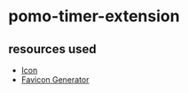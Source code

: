 # pomo-timer-extension
## resources used
- [Icon](https://iconduck.com/icons/90929/progress-clock)
- [Favicon Generator](https://realfavicongenerator.net/)
